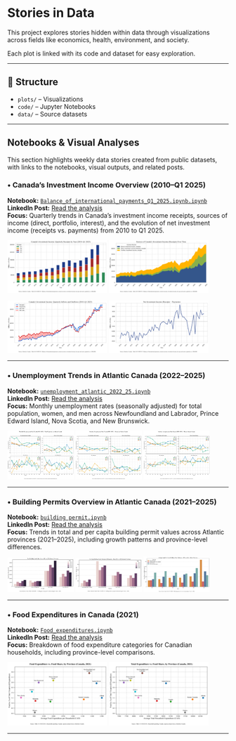 # Stories in Data

This project explores stories hidden within data through visualizations across fields like economics, health, environment, and society.

Each plot is linked with its code and dataset for easy exploration.

---
## 📂 Structure
- `plots/` – Visualizations
- `code/` – Jupyter Notebooks
- `data/` – Source datasets

---
## Notebooks & Visual Analyses

This section highlights weekly data stories created from public datasets, with links to the notebooks, visual outputs, and related posts.

### $\bullet$ Canada’s Investment Income Overview (2010–Q1 2025)

**Notebook:** [`Balance_of_international_payments_Q1_2025.ipynb.ipynb`](Code/Balance_of_international_payments_Q1_2025.ipynb)  
**LinkedIn Post:** [Read the analysis](link)  
**Focus:** Quarterly trends in Canada’s investment income receipts, sources of income (direct, portfolio, interest), and the evolution of net investment income (receipts vs. payments) from 2010 to Q1 2025.

<p float="left">
  <img src="plots/Investment_Income_Quarterly_by_year.png" width="45%" />
  <img src="plots/Sources_Investment_Income.png" width="45%" />
</p>
<p float="left">
  <img src="plots/Investment_Income_inflows_outflows.png" width="45%" />
  <img src="plots/Net_Investment.png" width="45%" />
</p>

---

### $\bullet$ Unemployment Trends in Atlantic Canada (2022–2025)

**Notebook:** [`unemployment_atlantic_2022_25.ipynb`](Code/unemployment_atlantic_2022_25.ipynb)  
**LinkedIn Post:** [Read the analysis](https://www.linkedin.com/posts/saeed-saffari_unemployment-atlanticcanada-datavisualization-activity-7333095891005816832-tr6e?utm_source=share&utm_medium=member_desktop&rcm=ACoAABxmMQ8BrNvrJPWFJDGu5MP-misJR-duct8)  
**Focus:** Monthly unemployment rates (seasonally adjusted) for total population, women, and men across Newfoundland and Labrador, Prince Edward Island, Nova Scotia, and New Brunswick.

<p float="left">
  <img src="plots/unemp_total_atlantic_2022_25.png" width="30%" />
  <img src="plots/unemp_women_atlantic_2022_25.png" width="30%" />
  <img src="plots/unemp_men_atlantic_2022_25.png" width="30%" />
</p>

---

### $\bullet$ Building Permits Overview in Atlantic Canada (2021–2025)

**Notebook:** [`building permit.ipynb`](Code/builiding%20permit.ipynb)  
**LinkedIn Post:** [Read the analysis](https://www.linkedin.com/posts/saeed-saffari_atlanticcanada-buildingpermits-datavisualization-activity-7328969098942365696-3UVM?utm_source=share&utm_medium=member_desktop&rcm=ACoAABxmMQ8BrNvrJPWFJDGu5MP-misJR-duct8)  
**Focus:** Trends in total and per capita building permit values across Atlantic provinces (2021–2025), including growth patterns and province-level differences.

<p float="left">
  <img src="plots/builiding_permit_2021_2025.png" width="30%" />
  <img src="plots/builiding_permit_per_capita_2021_2025.png" width="30%" />
  <img src="plots/builiding_permit_per_capita_average_2021_2025.png" width="30%" />
</p>

---

### $\bullet$ Food Expenditures in Canada (2021)

**Notebook:** [`Food_expenditures.ipynb`](Code/Food_expenditures.ipynb)  
**LinkedIn Post:** [Read the analysis](https://www.linkedin.com/posts/saeed-saffari_datavisualization-economics-householdspending-activity-7324982510910586880-A2-U?utm_source=share&utm_medium=member_desktop&rcm=ACoAABxmMQ8BrNvrJPWFJDGu5MP-misJR-duct8)  
**Focus:** Breakdown of food expenditure categories for Canadian households, including province-level comparisons.

<p float="left">
  <img src="plots/food_exp_2021_0.png" width="45%" />
  <img src="plots/food_exp_2021_on_total_0.png" width="45%" />
</p>

---



